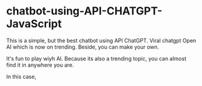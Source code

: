 # chatbot-using-API-CHATGPT-JavaScript
This is a simple, but the best chatbot using API ChatGPT. Viral chatgpt Open AI which is now on trending. Beside, you can make your own.

It's fun to play wiyh AI. Because its also a trending topic, you can almost find it in anywhere you are.

In this case, 

